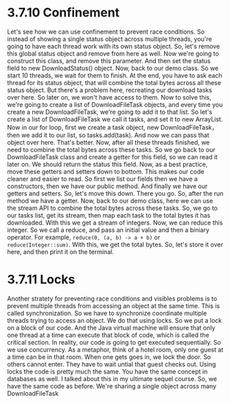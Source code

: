 # 3.7.10 Confinement
Let's see how we can use confinement to prevent race conditions. So instead of showing a single status object across multiple threads, you're going to have each thread work with its own status object. So, let's remove this global status object and remove from here as well. Now we're going to construct this class, and remove this parameter. And then set the status field to new DownloadStatus() object. Now, back to our demo class. So we start 10 threads, we wait for them to finish. At the end, you have to ask each thread for its status object, that will combine the total bytes across all these status object. But there's a problem here, recreating our download tasks over here. So later on, we won't have access to them. Now to solve this, we're going to create a list of DownloadFileTask objects, and every time you create a new DownloadFileTask, we're going to add it to that list. So let's create a list of DownloadFileTask we call it tasks, and set it to new ArrayList. Now in our for loop, first we create a task object, new DownloadFileTask，then we add it to our list, so tasks.add(task). And now we can pass that object over here. That's better. Now, after all these threads finished, we need to combine the total bytes across these tasks. So we go back to our DownloadFileTask class and create a getter for this field, so we can read it later on. We should return the status this field.
Now, as a best practice, move these getters and setters down to bottom. This makes our code cleaner and easier to read. So first we list our fields then we have a constructors, then we have our public method. And finally we have our getters and setters. So, let's move this down. There you go. So, after the run method we have a getter. Now, back to our demo class, here we can use the stream API to combine the total bytes across these tasks. So, we go to our tasks list, get its stream, then map each task to the total bytes it has downloaded. 
With this we get a stream of integers. Now, we can reduce this integer. So we call a reduce, and pass an initial value and then a biniary operator. For example, `reduce(0, (a, b) -> a + b)` or `reduce(Integer::sum)`. With this, we get the total bytes. So, let's store it over here, and then print it on the terminal.

# 3.7.11 Locks
Another stratety for preventing race conditions and visibles problems is to prevent multiple threads from accessing an object at the same time. This is called synchronization. So we have to synchronize coordinate multiple threads trying to access an object. We do that using locks. So we put a lock on a block of our code. And the Java virtual machine will ensure that only one thread at a time can execute that block of code, which is called the critical section. In reality, our code is going to get executed sequentially. So we use concurrency. As a metaphor, think of a hotel room, only one guest at a time can be in that room. When one gets goes in, we lock the door. So others cannot enter. They have to wait untial that guest checks out. Using locks the code is pretty much the same. You have the same concept in databases as well. I talked about this in my ultimate sequel course. So, we have the same code as before. We're sharing a single object across many DownloadFileTask